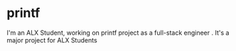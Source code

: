 # printf
I'm an ALX Student, working on printf project as a full-stack engineer . It's a major project for ALX Students
